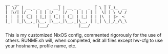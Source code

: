 ``` 
__  __                 _               _   _ _      
|  \/  | __ _ _   _  __| | __ _ _   _  | \ | (_)_  __
| |\/| |/ _` | | | |/ _` |/ _` | | | | |  \| | \ \/ /
| |  | | (_| | |_| | (_| | (_| | |_| | | |\  | |>  < 
|_|  |_|\__,_|\__, |\__,_|\__,_|\__, | |_| \_|_/_/\_\
              |___/             |___/                
```


This is my customized NixOS config, commented rigorously for the use of others. RUNME.sh will, when completed, edit all files except hw-cfg to use your hostname, profile name, etc.
